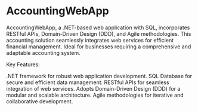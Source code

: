 # AccountingWebApp
AccountingWebApp, a .NET-based web application with SQL, incorporates RESTful APIs, Domain-Driven Design (DDD), and Agile methodologies. This accounting solution seamlessly integrates web services for efficient financial management. Ideal for businesses requiring a comprehensive and adaptable accounting system.

Key Features:

.NET framework for robust web application development.
SQL Database for secure and efficient data management.
RESTful APIs for seamless integration of web services.
Adopts Domain-Driven Design (DDD) for a modular and scalable architecture.
Agile methodologies for iterative and collaborative development.
